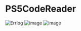 # PS5CodeReader
![Errlog](https://github.com/RustyRaindeer/PS5CodeReader/assets/6859581/c69e5794-0d89-4a4c-8538-780e1ab0c8cf)
![image](https://github.com/amoamare/PS5CodeReader/assets/15149902/dced1bb1-2632-40c6-af06-8f851e5eeb78)
![image](https://github.com/amoamare/PS5CodeReader/assets/15149902/d08e16ab-4ffb-4c13-9ab4-da65f5a8bdf5)
